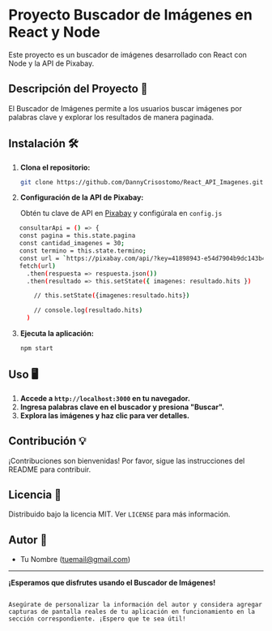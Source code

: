 # Proyecto Buscador de Imágenes en React y Node

Este proyecto es un buscador de imágenes desarrollado con React  con Node y la API de Pixabay.

## Descripción del Proyecto 🚀

El Buscador de Imágenes permite a los usuarios buscar imágenes por palabras clave y explorar los resultados de manera paginada.

## Instalación 🛠️

1. **Clona el repositorio:**

   ```bash
   git clone https://github.com/DannyCrisostomo/React_API_Imagenes.git
   ```

2. **Configuración de la API de Pixabay:**

   Obtén tu clave de API en [Pixabay](https://pixabay.com/api/docs/) y configúrala en `config.js `

 ```bash
    consultarApi = () => {
    const pagina = this.state.pagina
    const cantidad_imagenes = 30;
    const termino = this.state.termino;
    const url = `https://pixabay.com/api/?key=41898943-e54d7904b9dc143b4b3cbce98&q=${termino}&per_page=${cantidad_imagenes}&page=${pagina}`;
    fetch(url)
      .then(respuesta => respuesta.json())
      .then(resultado => this.setState({ imagenes: resultado.hits })

        // this.setState({imagenes:resultado.hits})

        // console.log(resultado.hits)
      )
```
   

3. **Ejecuta la aplicación:**

   ```bash
   npm start
   ```

## Uso 🖥️

1. **Accede a `http://localhost:3000` en tu navegador.**
2. **Ingresa palabras clave en el buscador y presiona "Buscar".**
3. **Explora las imágenes y haz clic para ver detalles.**

## Contribución 💡

¡Contribuciones son bienvenidas! Por favor, sigue las instrucciones del README para contribuir.

## Licencia 📝

Distribuido bajo la licencia MIT. Ver `LICENSE` para más información.

## Autor 👤

- Tu Nombre (<tuemail@gmail.com>)

---

**¡Esperamos que disfrutes usando el Buscador de Imágenes!**
```

Asegúrate de personalizar la información del autor y considera agregar capturas de pantalla reales de tu aplicación en funcionamiento en la sección correspondiente. ¡Espero que te sea útil!
